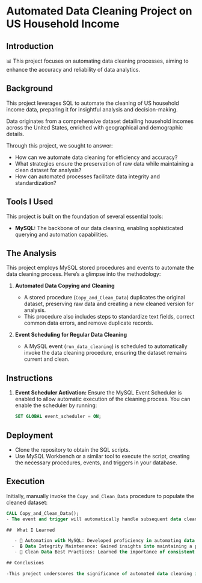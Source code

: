 # Automated Data Cleaning Project on US Household Income

## Introduction

📊  This project focuses on automating data cleaning processes, aiming to enhance the accuracy and reliability of data analytics.

## Background

This project leverages SQL to automate the cleaning of US household income data, preparing it for insightful analysis and decision-making.

Data originates from a comprehensive dataset detailing household incomes across the United States, enriched with geographical and demographic details.

Through this project, we sought to answer:
- How can we automate data cleaning for efficiency and accuracy?
- What strategies ensure the preservation of raw data while maintaining a clean dataset for analysis?
- How can automated processes facilitate data integrity and standardization?

## Tools I Used

This project is built on the foundation of several essential tools:

- **MySQL:** The backbone of our data cleaning, enabling sophisticated querying and automation capabilities.

## The Analysis

This project employs MySQL stored procedures and events to automate the data cleaning process. Here’s a glimpse into the methodology:

1. **Automated Data Copying and Cleaning**
   - A stored procedure (`Copy_and_Clean_Data`) duplicates the original dataset, preserving raw data and creating a new cleaned version for analysis.
   - This procedure also includes steps to standardize text fields, correct common data errors, and remove duplicate records.

2. **Event Scheduling for Regular Data Cleaning**
   - A MySQL event (`run_data_cleaning`) is scheduled to automatically invoke the data cleaning procedure, ensuring the dataset remains current and clean.

## Instructions

1. **Event Scheduler Activation:**
   Ensure the MySQL Event Scheduler is enabled to allow automatic execution of the cleaning process. You can enable the scheduler by running:
   ```sql
   SET GLOBAL event_scheduler = ON;
## Deployment

- Clone the repository to obtain the SQL scripts.
- Use MySQL Workbench or a similar tool to execute the script, creating the necessary procedures, events, and triggers in your database.

## Execution

Initially, manually invoke the `Copy_and_Clean_Data` procedure to populate the cleaned dataset:

```sql
CALL Copy_and_Clean_Data();
- The event and trigger will automatically handle subsequent data cleaning.

##  What I Learned

   - 🔄 Automation with MySQL: Developed proficiency in automating data cleaning tasks using stored procedures, triggers, and events.
  -  🔒 Data Integrity Maintenance: Gained insights into maintaining a pristine dataset while preserving the original data for auditability.
   - 🧹 Clean Data Best Practices: Learned the importance of consistent data cleaning practices for reliable analysis and decision-making.

## Conclusions

-This project underscores the significance of automated data cleaning in enhancing data quality and reliability. By leveraging MySQL's advanced features, we've established a robust framework for maintaining clean and accurate datasets, facilitating more informed economic analyses and decisions.
